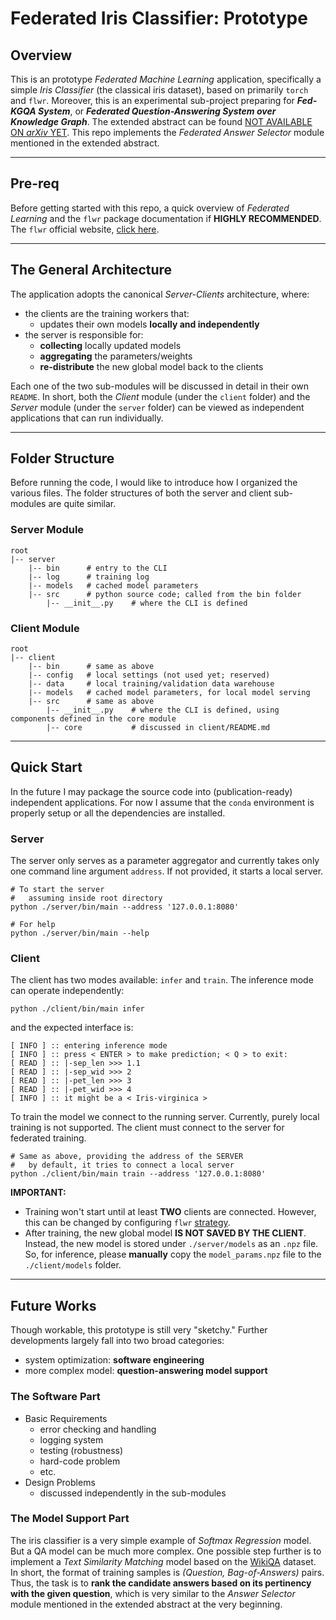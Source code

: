 # __Federated Iris Classifier: Prototype__

## __Overview__

This is an prototype _Federated Machine Learning_ application, specifically a simple _Iris Classifier_ (the classical iris dataset), based on primarily `torch` and `flwr`. Moreover, this is an experimental sub-project preparing for __*Fed-KGQA System*__, or __*Federated Question-Answering System over Knowledge Graph*__. The extended abstract can be found [NOT AVAILABLE ON _arXiv_ YET](). This repo implements the _Federated Answer Selector_ module mentioned in the extended abstract.

---
## __Pre-req__

Before getting started with this repo, a quick overview of _Federated Learning_ and the `flwr` package documentation if __HIGHLY RECOMMENDED__. The `flwr` official website, [click here](https://flower.dev/).

---
## __The General Architecture__

The application adopts the canonical _Server-Clients_ architecture, where:
* the clients are the training workers that:
  * updates their own models __locally and independently__
* the server is responsible for:
  * __collecting__ locally updated models
  * __aggregating__ the parameters/weights
  * __re-distribute__ the new global model back to the clients

Each one of the two sub-modules will be discussed in detail in their own `README`. In short, both the _Client_ module (under the `client` folder) and the _Server_ module (under the `server` folder) can be viewed as independent applications that can run individually.

---
## __Folder Structure__

Before running the code, I would like to introduce how I organized the various files. The folder structures of both the server and client sub-modules are quite similar.

### __Server Module__
```
root
|-- server
    |-- bin      # entry to the CLI
    |-- log      # training log
    |-- models   # cached model parameters
    |-- src      # python source code; called from the bin folder
        |-- __init__.py    # where the CLI is defined
```

### __Client Module__
```
root
|-- client
    |-- bin      # same as above
    |-- config   # local settings (not used yet; reserved)
    |-- data     # local training/validation data warehouse
    |-- models   # cached model parameters, for local model serving
    |-- src      # same as above
        |-- __init__.py    # where the CLI is defined, using components defined in the core module
        |-- core           # discussed in client/README.md
```

---
## __Quick Start__

In the future I may package the source code into (publication-ready) independent applications. For now I assume that the `conda` environment is properly setup or all the dependencies are installed. 

### __Server__

The server only serves as a parameter aggregator and currently takes only one command line argument `address`. If not provided, it starts a local server. 

```
# To start the server
#   assuming inside root directory
python ./server/bin/main --address '127.0.0.1:8080'

# For help
python ./server/bin/main --help
```

### __Client__

The client has two modes available: `infer` and `train`. The inference mode can operate independently:

```
python ./client/bin/main infer
```

and the expected interface is:

```
[ INFO ] :: entering inference mode
[ INFO ] :: press < ENTER > to make prediction; < Q > to exit: 
[ READ ] :: |-sep_len >>> 1.1
[ READ ] :: |-sep_wid >>> 2
[ READ ] :: |-pet_len >>> 3
[ READ ] :: |-pet_wid >>> 4
[ INFO ] :: it might be a < Iris-virginica >
```

To train the model we connect to the running server. Currently, purely local training is not supported. The client must connect to the server for federated training.

```
# Same as above, providing the address of the SERVER
#   by default, it tries to connect a local server
python ./client/bin/main train --address '127.0.0.1:8080'
```

__IMPORTANT:__
* Training won't start until at least __TWO__ clients are connected. However, this can be changed by configuring `flwr` [strategy](https://flower.dev/docs/strategies.html).
* After training, the new global model __IS NOT SAVED BY THE CLIENT__. Instead, the new model is stored under `./server/models` as an `.npz` file. So, for inference, please __manually__ copy the `model_params.npz` file to the `./client/models` folder.

---
## __Future Works__

Though workable, this prototype is still very "sketchy." Further developments largely fall into two broad categories:
* system optimization: __software engineering__
* more complex model: __question-answering model support__

### __The Software Part__
* Basic Requirements
  * error checking and handling
  * logging system
  * testing (robustness)
  * hard-code problem
  * etc.
* Design Problems
  * discussed independently in the sub-modules

### __The Model Support Part__

The iris classifier is a very simple example of _Softmax Regression_ model. But a QA model can be much more complex. One possible step further is to implement a _Text Similarity Matching_ model based on the [WikiQA](https://aclanthology.org/D15-1237/) dataset. In short, the format of training samples is _(Question, Bag-of-Answers)_ pairs. Thus, the task is to __rank the candidate answers based on its pertinency with the given question__, which is very similar to the _Answer Selector_ module mentioned in the extended abstract at the very beginning.